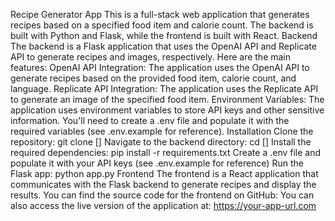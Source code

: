 Recipe Generator App
This is a full-stack web application that generates recipes based on a specified food item and calorie count. The backend is built with Python and Flask, while the frontend is built with React.
Backend
The backend is a Flask application that uses the OpenAI API and Replicate API to generate recipes and images, respectively. Here are the main features:
OpenAI API Integration: The application uses the OpenAI API to generate recipes based on the provided food item, calorie count, and language.
Replicate API Integration: The application uses the Replicate API to generate an image of the specified food item.
Environment Variables: The application uses environment variables to store API keys and other sensitive information. You'll need to create a .env file and populate it with the required variables (see .env.example for reference).
Installation
Clone the repository: git clone []
Navigate to the backend directory: cd []
Install the required dependencies: pip install -r requirements.txt
Create a .env file and populate it with your API keys (see .env.example for reference)
Run the Flask app: python app.py
Frontend
The frontend is a React application that communicates with the Flask backend to generate recipes and display the results. You can find the source code for the frontend on GitHub:
You can also access the live version of the application at: https://your-app-url.com
